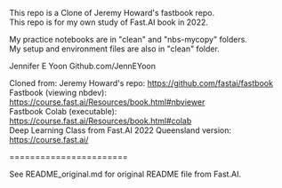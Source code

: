 This repo is a Clone of Jeremy Howard's fastbook repo.  
This repo is for my own study of Fast.AI book in 2022.

My practice notebooks are in "clean" and "nbs-mycopy" folders.  
My setup and environment files are also in "clean" folder.  

Jennifer E Yoon
Github.com/JennEYoon

Cloned from:  Jeremy Howard's repo:  https://github.com/fastai/fastbook  
Fastbook (viewing nbdev):  https://course.fast.ai/Resources/book.html#nbviewer  
Fastbook Colab (executable):  https://course.fast.ai/Resources/book.html#colab  
Deep Learning Class from Fast.AI 2022 Queensland version:  https://course.fast.ai/  

=======================  

See README_original.md  for original README file from Fast.AI.  
